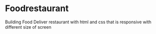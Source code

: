 # Foodrestaurant
Building Food Deliver restaurant  with html and css that is responsive with different size of screen
